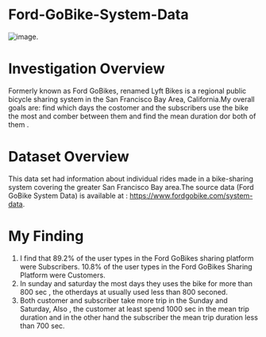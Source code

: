 # Ford-GoBike-System-Data

![image](https://user-images.githubusercontent.com/86546153/134952418-11c8d84d-c961-4c21-99bd-5ef108d562a4.png).

# Investigation Overview
Formerly known as Ford GoBikes, renamed Lyft Bikes is a regional public bicycle sharing system in the San Francisco Bay Area, California.My overall goals are: find which days the costomer and the subscribers use the bike the most and comber between them and find the mean duration dor both of them .
# Dataset Overview
This data set had information about individual rides made in a bike-sharing system covering the greater San Francisco Bay area.The source data (Ford GoBike System Data) is available at : https://www.fordgobike.com/system-data.

# My Finding 
1. I find that 89.2% of the user types in the Ford GoBikes sharing platform were Subscribers. 10.8% of the user types in the Ford GoBikes Sharing Platform were Customers.
2. In sunday and saturday the most days they uses the bike for more than 800 sec , the otherdays at usually used less than 800 seconed.
3. Both customer and subscriber take more trip in the Sunday and Saturday, Also , the customer at least spend 1000 sec in the mean trip duration and in the other hand the subscriber the mean trip duration less than 700 sec.
